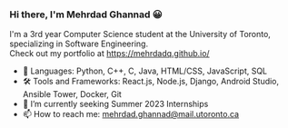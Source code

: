 ### Hi there, I'm Mehrdad Ghannad 😀

I'm a 3rd year Computer Science student at the University of Toronto, specializing in Software Engineering. <br/>
Check out my portfolio at https://mehrdadq.github.io/

- 💬 Languages: Python, C++, C, Java, HTML/CSS, JavaScript, SQL
- 🛠 Tools and Frameworks: React.js, Node.js, Django, Android Studio, Ansible Tower, Docker, Git
- 🔭 I’m currently seeking Summer 2023 Internships
- 📫 How to reach me: mehrdad.ghannad@mail.utoronto.ca
